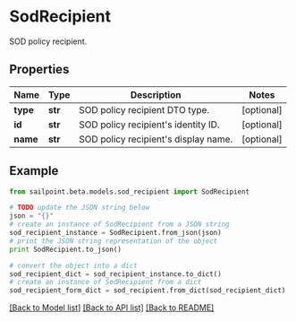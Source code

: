 # SodRecipient

SOD policy recipient.

## Properties

Name | Type | Description | Notes
------------ | ------------- | ------------- | -------------
**type** | **str** | SOD policy recipient DTO type. | [optional] 
**id** | **str** | SOD policy recipient&#39;s identity ID. | [optional] 
**name** | **str** | SOD policy recipient&#39;s display name. | [optional] 

## Example

```python
from sailpoint.beta.models.sod_recipient import SodRecipient

# TODO update the JSON string below
json = "{}"
# create an instance of SodRecipient from a JSON string
sod_recipient_instance = SodRecipient.from_json(json)
# print the JSON string representation of the object
print SodRecipient.to_json()

# convert the object into a dict
sod_recipient_dict = sod_recipient_instance.to_dict()
# create an instance of SodRecipient from a dict
sod_recipient_form_dict = sod_recipient.from_dict(sod_recipient_dict)
```
[[Back to Model list]](../README.md#documentation-for-models) [[Back to API list]](../README.md#documentation-for-api-endpoints) [[Back to README]](../README.md)


